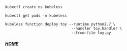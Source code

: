 ```shell script
kubectl create ns kubeless

kubectl get pods -n kubeless

kubeless function deploy toy --runtime python2.7 \
                              --handler toy.handler \
                              --from-file toy.py

```


##### [HOME](./../../../../README.md)